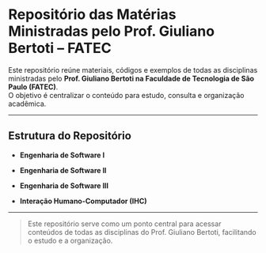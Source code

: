 # Repositório das Matérias Ministradas pelo Prof. Giuliano Bertoti – FATEC

Este repositório reúne materiais, códigos e exemplos de todas as disciplinas ministradas pelo **Prof. Giuliano Bertoti na Faculdade de Tecnologia de São Paulo (FATEC)**.  
O objetivo é centralizar o conteúdo para estudo, consulta e organização acadêmica.

---

## Estrutura do Repositório

- **Engenharia de Software I**  

- **Engenharia de Software II**  

- **Engenharia de Software III**  

- **Interação Humano-Computador (IHC)**  


---

> Este repositório serve como um ponto central para acessar conteúdos de todas as disciplinas do Prof. Giuliano Bertoti, facilitando o estudo e a organização.
